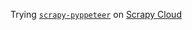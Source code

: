 Trying [`scrapy-pyppeteer`](https://github.com/elacuesta/scrapy-pyppeteer) on [Scrapy Cloud](https://scrapinghub.com/scrapy-cloud)
